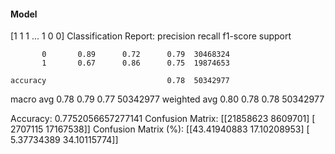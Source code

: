 #### Model
[1 1 1 ... 1 0 0]
Classification Report:
              precision    recall  f1-score   support

           0       0.89      0.72      0.79  30468324
           1       0.67      0.86      0.75  19874653

    accuracy                           0.78  50342977
   macro avg       0.78      0.79      0.77  50342977
weighted avg       0.80      0.78      0.78  50342977

Accuracy: 0.7752056657277141
Confusion Matrix:
[[21858623  8609701]
 [ 2707115 17167538]]
Confusion Matrix (%):
[[43.41940883 17.10208953]
 [ 5.37734389 34.10115774]]
